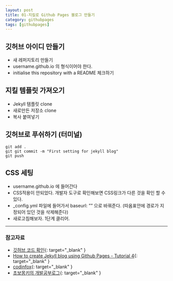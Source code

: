 ```yaml
---
layout: post
title: 01-지킬로 Github Pages 블로그 만들기
category: githubpages
tags: [githubpages]
---
```


## 깃허브 아이디 만들기

* 새 레퍼지토리 만들기
* username.github.io 의 형식이어야 한다.
* initialise this repository with a README 체크하기

## 지킬 템플릿 가져오기
* Jekyll 템플릿 clone
* 새로만든 저장소 clone
* 복사 붙여넣기

## 깃허브로 푸쉬하기 (터미널)
```shell
git add .
git git commit -m "First setting for jekyll blog"
git push
```

## CSS 세팅
* username.github.io 에 들어간다
* CSS적용이 안되었다. 개발자 도구로 확인해보면 CSS링크가 다른 것을 확인 할 수 있다.
* _config.yml 파일에 들어가서 baseurl: ”” 으로 바꿔준다. (따옴표안에 경로가 지정되어 있던 것을 삭제해준다)
* 새로고침해보자. 1단계 클리어.

---

### 참고자료
* [깃허브 코드 확인](https://github.com/Jonny-Cho/jonny-cho.github.io/commit/6e69c6e9e7122c56f5e56ed6cc5437fe1f263c11){: target="_blank" }
* [How to create Jekyll blog using Github Pages - Tutorial 4](https://youtu.be/U0idtvxVo9I){: target="_blank" }
* [codinfox](http://codinfox.github.io/){: target="_blank" }
* [초보몽키의 개발공부로그](https://wayhome25.github.io/){: target="_blank" }
